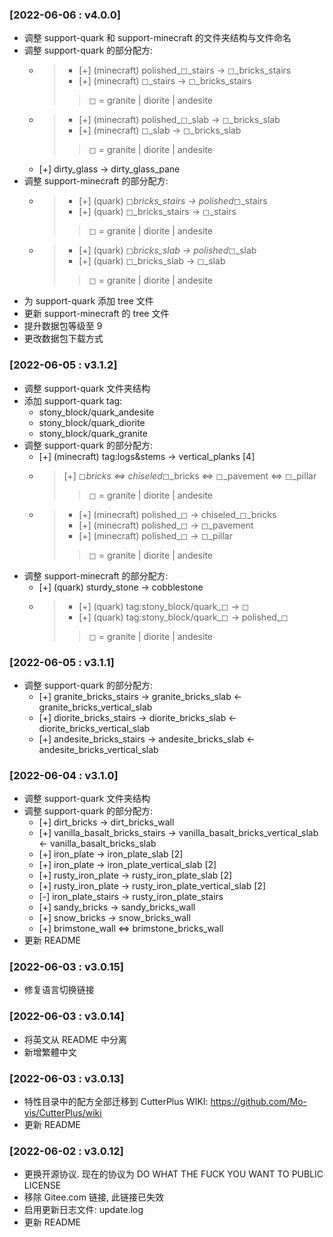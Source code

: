 ### [2022-06-06 : v4.0.0]
- 调整 support-quark 和 support-minecraft 的文件夹结构与文件命名
- 调整 support-quark 的部分配方:
    - > * [+] (minecraft) polished_◻_stairs -> ◻_bricks_stairs
      > * [+] (minecraft) ◻_stairs -> ◻_bricks_stairs
      >> ◻ = granite | diorite | andesite
    - > * [+] (minecraft) polished_◻_slab -> ◻_bricks_slab
      > * [+] (minecraft) ◻_slab -> ◻_bricks_slab
      >> ◻ = granite | diorite | andesite
    - [+] dirty_glass -> dirty_glass_pane
- 调整 support-minecraft 的部分配方:
    - > * [+] (quark) ◻_bricks_stairs -> polished_◻_stairs
      > * [+] (quark) ◻_bricks_stairs -> ◻_stairs
      >> ◻ = granite | diorite | andesite
    - > * [+] (quark) ◻_bricks_slab -> polished_◻_slab
      > * [+] (quark) ◻_bricks_slab -> ◻_slab
      >> ◻ = granite | diorite | andesite
- 为 support-quark 添加 tree 文件
- 更新 support-minecraft 的 tree 文件
- 提升数据包等级至 9
- 更改数据包下载方式

### [2022-06-05 : v3.1.2]
- 调整 support-quark 文件夹结构
- 添加 support-quark tag:
    - stony_block/quark_andesite
    - stony_block/quark_diorite
    - stony_block/quark_granite
- 调整 support-quark 的部分配方:
    - [+] (minecraft) tag:logs&stems -> vertical_planks [4]
    - > [+] ◻_bricks <=> chiseled_◻_bricks <=> ◻_pavement <=> ◻_pillar
      >> ◻ = granite | diorite | andesite
    - > * [+] (minecraft) polished_◻ -> chiseled_◻_bricks
      > * [+] (minecraft) polished_◻ -> ◻_pavement
      > * [+] (minecraft) polished_◻ -> ◻_pillar
      >> ◻ = granite | diorite | andesite
- 调整 support-minecraft 的部分配方:
    - [+] (quark) sturdy_stone -> cobblestone
    - > * [+] (quark) tag:stony_block/quark_◻ -> ◻
      > * [+] (quark) tag:stony_block/quark_◻ -> polished_◻
      >> ◻ = granite | diorite | andesite

### [2022-06-05 : v3.1.1]
- 调整 support-quark 的部分配方:
    - [+] granite_bricks_stairs -> granite_bricks_slab <- granite_bricks_vertical_slab
    - [+] diorite_bricks_stairs -> diorite_bricks_slab <- diorite_bricks_vertical_slab
    - [+] andesite_bricks_stairs -> andesite_bricks_slab <- andesite_bricks_vertical_slab

### [2022-06-04 : v3.1.0]
- 调整 support-quark 文件夹结构
- 调整 support-quark 的部分配方:
    - [+] dirt_bricks -> dirt_bricks_wall
    - [+] vanilla_basalt_bricks_stairs -> vanilla_basalt_bricks_vertical_slab <- vanilla_basalt_bricks_slab
    - [+] iron_plate -> iron_plate_slab [2]
    - [+] iron_plate -> iron_plate_vertical_slab [2]
    - [+] rusty_iron_plate -> rusty_iron_plate_slab [2]
    - [+] rusty_iron_plate -> rusty_iron_plate_vertical_slab [2]
    - [-] iron_plate_stairs -> rusty_iron_plate_stairs
    - [+] sandy_bricks -> sandy_bricks_wall
    - [+] snow_bricks -> snow_bricks_wall
    - [+] brimstone_wall <=> brimstone_bricks_wall
- 更新 README

### [2022-06-03 : v3.0.15]
- 修复语言切换链接

### [2022-06-03 : v3.0.14]
- 将英文从 README 中分离
- 新增繁體中文

### [2022-06-03 : v3.0.13]
- 特性目录中的配方全部迁移到 CutterPlus WIKI: https://github.com/Mo-yis/CutterPlus/wiki
- 更新 README

### [2022-06-02 : v3.0.12]
- 更换开源协议. 现在的协议为 DO WHAT THE FUCK YOU WANT TO PUBLIC LICENSE
- 移除 Gitee.com 链接, 此链接已失效
- 启用更新日志文件: update.log
- 更新 README
